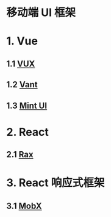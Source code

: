 # 移动端 UI 框架

# 1. Vue

## 1.1 [VUX](https://doc.vux.li/zh-CN/)

## 1.2 [Vant](https://vant-contrib.gitee.io/vant/#/zh-CN/home)

## 1.3 [Mint UI](http://mint-ui.github.io/#!/zh-cn)

# 2. React

## 2.1 [Rax](https://rax.js.org/docs/api/getClipboard)

# 3. React 响应式框架

## 3.1 [MobX](https://cn.mobx.js.org/)
